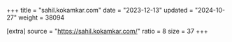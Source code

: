 +++
title = "sahil.kokamkar.com"
date = "2023-12-13"
updated = "2024-10-27"
weight = 38094

[extra]
source = "https://sahil.kokamkar.com/"
ratio = 8
size = 37
+++
